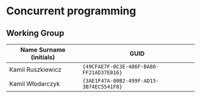 # Concurrent programming

## Working Group

| Name Surname (initials) | GUID                                     |
| ----------------------- | ---------------------------------------- |
| Kamil Ruszkiewicz       | `{49CFAE7F-0C3E-486F-BA86-FF21AD37E016}` |
| Kamil Włodarczyk        | `{3AE1F47A-00B2-499F-AD15-3B74EC5541F8}` |
